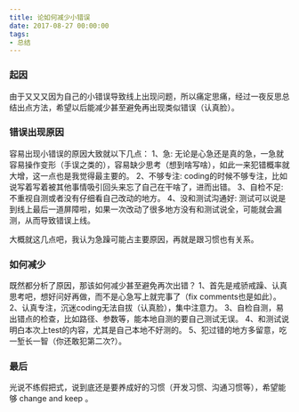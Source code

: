 ```yaml
---
title: 论如何减少小错误
date: 2017-08-27 00:00:00
tags:
- 总结
---
```


### 起因

由于又又又因为自己的小错误导致线上出现问题，所以痛定思痛，经过一夜反思总结出点方法，希望以后能减少甚至避免再出现类似错误（认真脸）。
<!-- more -->

### 错误出现原因

容易出现小错误的原因大致就以下几点：
1、急: 无论是心急还是真的急，一急就容易操作变形（手误之类的），容易缺少思考（想到啥写啥），如此一来犯错概率就大增，这一点也是我觉得最主要的。
2、不够专注: coding的时候不够专注，比如说写着写着被其他事情吸引回头来忘了自己在干啥了，进而出错。
3、自检不足: 不重视自测或者没有仔细看自己改动的地方。
4、没和测试沟通好: 测试可以说是到线上最后一道屏障啦，如果一次改动了很多地方没有和测试说全，可能就会漏测，从而导致错误上线。

大概就这几点吧，我认为急躁可能占主要原因，再就是跟习惯也有关系。

### 如何减少

既然都分析了原因，那该如何减少甚至避免再次出错？
1、首先是戒骄戒躁、认真思考吧，想好问好再做，而不是心急写上就完事了（fix comments也是如此）。
2、认真专注，沉迷coding无法自拔（认真脸），集中注意力。
3、自检自测，易出错点的检查，比如路径、参数等，能本地自测的要自己测试无误。
4、和测试说明白本次上test的内容，尤其是自己本地不好测的。
5、犯过错的地方多留意，吃一堑长一智（你还敢犯第二次?）。

### 最后

光说不练假把式，说到底还是要养成好的习惯（开发习惯、沟通习惯等），希望能够 change and keep 。